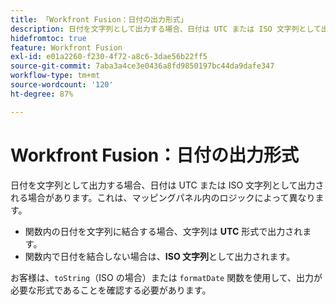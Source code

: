 ```yaml
---
title: 「Workfront Fusion：日付の出力形式」
description: 日付を文字列として出力する場合、日付は UTC または ISO 文字列として出力される場合があります。これは、マッピングパネル内のロジックによって異なります。
hidefromtoc: true
feature: Workfront Fusion
exl-id: e01a2260-f230-4f72-a8c6-3dae56b22ff5
source-git-commit: 7aba3a4ce3e0436a8fd9850197bc44da9dafe347
workflow-type: tm+mt
source-wordcount: '120'
ht-degree: 87%

---
```


# Workfront Fusion：日付の出力形式

日付を文字列として出力する場合、日付は UTC または ISO 文字列として出力される場合があります。これは、マッピングパネル内のロジックによって異なります。

* 関数内の日付を文字列に結合する場合、文字列は **UTC** 形式で出力されます。
* 関数内で日付を結合しない場合は、**ISO 文字列**&#x200B;として出力されます。

お客様は、`toString`（ISO の場合）または `formatDate` 関数を使用して、出力が必要な形式であることを確認する必要があります。

